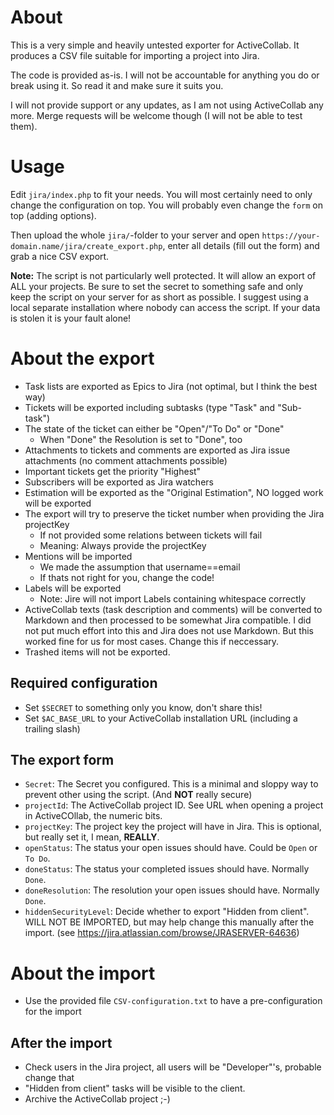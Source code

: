 # About

This is a very simple and heavily untested exporter for ActiveCollab. It produces
a CSV file suitable for importing a project into Jira.

The code is provided as-is. I will not be accountable for anything you do or break using it.
So read it and make sure it suits you.

I will not provide support or any updates, as I am not using ActiveCollab any more. Merge
requests will be welcome though (I will not be able to test them).

# Usage

Edit `jira/index.php` to fit your needs. You will most certainly need to only change the configuration on top.
You will probably even change the `form` on top (adding options).

Then upload the whole `jira/`-folder to your server and open `https://your-domain.name/jira/create_export.php`,
enter all details (fill out the form) and grab a nice CSV export.

**Note:** The script is not particularly well protected. It will allow an export of ALL your projects. Be sure to
set the secret to something safe and only keep the script on your server for as short as possible. I suggest
using a local separate installation where nobody can access the script. If your data is stolen it is your fault
alone!

# About the export

* Task lists are exported as Epics to Jira (not optimal, but I think the best way)
* Tickets will be exported including subtasks (type "Task" and "Sub-task")
* The state of the ticket can either be "Open"/"To Do" or "Done"
  * When "Done" the Resolution is set to "Done", too
* Attachments to tickets and comments are exported as Jira issue attachments (no comment attachments possible)
* Important tickets get the priority "Highest"
* Subscribers will be exported as Jira watchers
* Estimation will be exported as the "Original Estimation", NO logged work will be exported
* The export will try to preserve the ticket number when providing the Jira projectKey
  * If not provided some relations between tickets will fail
  * Meaning: Always provide the projectKey
* Mentions will be imported
  * We made the assumption that username==email
  * If thats not right for you, change the code!
* Labels will be exported
  * Note: Jire will not import Labels containing whitespace correctly
* ActiveCollab texts (task description and comments) will be converted to Markdown and then processed to be
  somewhat Jira compatible. I did not put much effort into this and Jira does not use Markdown. But this worked
  fine for us for most cases. Change this if neccessary.
* Trashed items will not be exported.

## Required configuration

* Set `$SECRET` to something only you know, don't share this!
* Set `$AC_BASE_URL` to your ActiveCollab installation URL (including a trailing slash)

## The export form

* `Secret`: The Secret you configured. This is a minimal and sloppy way to prevent other using the script. (And **NOT** really secure)
* `projectId`: The ActiveCollab project ID. See URL when opening a project in ActiveCOllab, the numeric bits.
* `projectKey`: The project key the project will have in Jira. This is optional, but really set it, I mean, **REALLY**.
* `openStatus`: The status your open issues should have. Could be `Open` or `To Do`.
* `doneStatus`: The status your completed issues should have. Normally `Done`.
* `doneResolution`: The resolution your open issues should have. Normally `Done`.
* `hiddenSecurityLevel`: Decide whether to export "Hidden from client". WILL NOT BE IMPORTED, but may help change this manually after the import. (see https://jira.atlassian.com/browse/JRASERVER-64636)

# About the import

* Use the provided file `CSV-configuration.txt` to have a pre-configuration for the import

## After the import

* Check users in the Jira project, all users will be "Developer"'s, probable change that
* "Hidden from client" tasks will be visible to the client.
* Archive the ActiveCollab project ;-)

